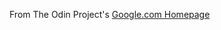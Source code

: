 From The Odin Project's [Google.com Homepage](http://www.theodinproject.com/courses/web-development-101/lessons/html-css)
